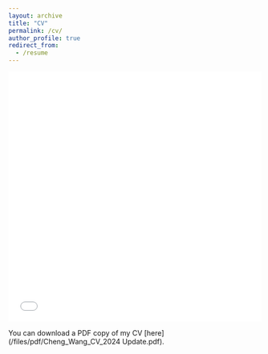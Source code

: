 ```yaml
---
layout: archive
title: "CV"
permalink: /cv/
author_profile: true
redirect_from:
  - /resume
---
```


<iframe src="/files/pdf/Cheng_Wang_CV_2024 Update.pdf" width="100%" height="500" frameborder="no" border="0" marginwidth="0" marginheight="0"></iframe>

You can download a PDF copy of my CV [here](/files/pdf/Cheng_Wang_CV_2024 Update.pdf).
